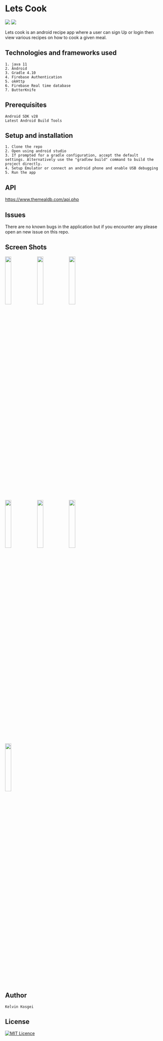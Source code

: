 # Lets Cook
 ![](https://img.shields.io/badge/Android-project-brightgreen.svg)
 ![](https://img.shields.io/badge/Language-Java%20-orange.svg)

Lets cook is an android recipe app where a user can sign Up or login then view various recipes on how to cook a given meal.

## Technologies and frameworks used
    1. java 11
    2. Android
    3. Gradle 4.10
    4. Firebase Authentication
    5. okHttp
    6. Firebase Real time database
    7. ButterKnife

## Prerequisites
    Android SDK v28
    Latest Android Build Tools

## Setup and installation
    1. Clone the repo
    2. Open using android studio
    3. If prompted for a gradle configuration, accept the default settings. Alternatively use the "gradlew build" command to build the project directly.
    4. Setup Emulator or connect an android phone and enable USB debugging
    5. Run the app


## API
https://www.themealdb.com/api.php

## Issues
There are no known bugs in the application but if you encounter any please open an new issue on this repo.

## Screen Shots

<img src="https://user-images.githubusercontent.com/14147462/58418314-28394a80-8090-11e9-9a89-0185a396b90e.png" width="20%" />  <img src="https://user-images.githubusercontent.com/14147462/58418611-e8bf2e00-8090-11e9-80ba-f9ee0a2ea5ba.png" width="20%" /> <img src="https://user-images.githubusercontent.com/14147462/58418644-02607580-8091-11e9-98c7-48d1aba3f405.png" width="20%" />





 <img src="https://user-images.githubusercontent.com/14147462/58418699-2de36000-8091-11e9-8478-05520ad8417f.png" width="20%" /> <img src="https://user-images.githubusercontent.com/14147462/58418716-3b004f00-8091-11e9-9e3f-f38ae55485c9.png" width="20%" />  <img src="https://user-images.githubusercontent.com/14147462/58418979-05a83100-8092-11e9-95e4-0de551549327.png" width="20%" />

  <img src="https://user-images.githubusercontent.com/14147462/58419085-456f1880-8092-11e9-82f8-7e7588742085.png" width="20%" />


## Author
    Kelvin Kosgei


## License
[![MIT Licence](https://badges.frapsoft.com/os/mit/mit-125x28.png?v=103)](LICENSE)